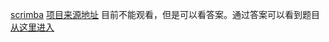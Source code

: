 [scrimba](https://scrimba.com/)
[项目来源地址](https://scrimba.com/learn/adventcalendar)
目前不能观看，但是可以看答案。通过答案可以看到题目
[从这里进入](https://dev.to/ipetrovic82/24-days-of-javascriptmas-challenge-by-scrimba-3hg9)

